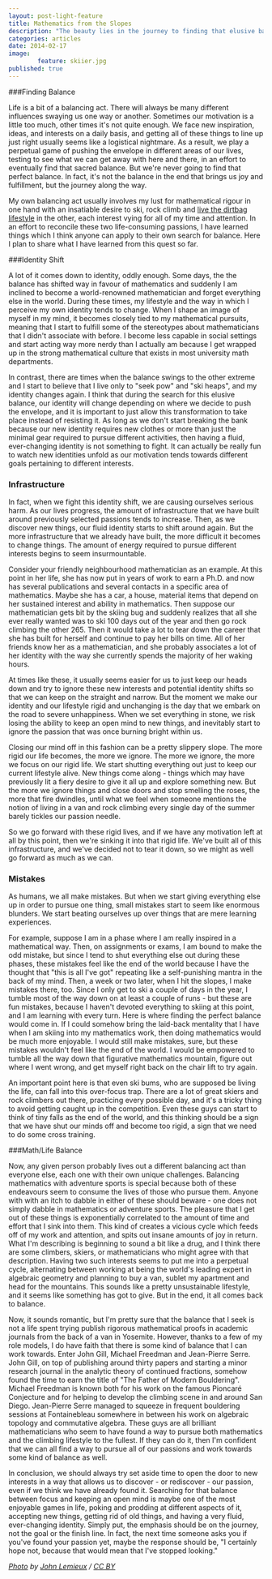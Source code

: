 ```yaml
---
layout: post-light-feature
title: Mathematics from the Slopes
description: "The beauty lies in the journey to finding that elusive balance."
categories: articles
date: 2014-02-17
image: 
        feature: skiier.jpg
published: true
---
```



###Finding Balance

Life is a bit of a balancing act. There will always be many different influences swaying us one way or another. Sometimes our motivation is a little too much, other times it's not quite enough. We face new inspiration, ideas, and interests on a daily basis, and getting all of these things to line up just right usually seems like a logistical nightmare. As a result, we play a perpetual game of pushing the envelope in different areas of our lives, testing to see what we can get away with here and there, in an effort to eventually find that sacred balance. But we're never going to find that perfect balance. In fact, it's not the balance in the end that brings us joy and fulfillment, but the journey along the way.  

My own balancing act usually involves my lust for mathematical rigour in one hand with an insatiable desire to ski, rock climb and [live the dirtbag lifestyle](http://climbinghouse.com/2012/03/dirtbag-explained.html) in the other, each interest vying for all of my time and attention. In an effort to reconcile these two life-consuming passions, I have learned things which I think anyone can apply to their own search for balance. Here I plan to share what I have learned from this quest so far.

###Identity Shift
	
A lot of it comes down to identity, oddly enough. Some days, the the balance has shifted way in favour of mathematics and suddenly I am inclined to become a world-renowned mathematician and forget everything else in the world. During these times, my lifestyle and the way in which I perceive my own identity tends to change. When I shape an image of myself in my mind, it becomes closely tied to my mathematical pursuits, meaning that I start to fulfill some of the stereotypes about mathematicians that I didn't associate with before. I become less capable in social settings and start acting way more nerdy than I actually am because I get wrapped up in the strong mathematical culture that exists in most university math departments. 

In contrast, there are times when the balance swings to the other extreme and I start to believe that I live only to "seek pow" and "ski heaps", and my identity changes again. I think that during the search for this elusive balance, our identity will change depending on where we decide to push the envelope, and it is important to just allow this transformation to take place instead of resisting it. As long as we don't start breaking the bank because our new identity requires new clothes or more than just the minimal gear required to pursue different activities, then having a fluid, ever-changing identity is not something to fight. It can actually be really fun to watch new identities unfold as our motivation tends towards different goals pertaining to different interests. 

### Infrastructure 
	
In fact, when we fight this identity shift, we are causing ourselves serious harm. As our lives progress, the amount of infrastructure that we have built around previously selected passions tends to increase. Then, as we discover new things, our fluid identity starts to shift around again. But the more infrastructure that we already have built, the more difficult it becomes to change things. The amount of energy required to pursue different interests begins to seem insurmountable. 
	
Consider your friendly neighbourhood mathematician as an example. At this point in her life, she has now put in years of work to earn a Ph.D. and now has several publications and several contacts in a specific area of mathematics. Maybe she has a car, a house, material items that depend on her sustained interest and ability in mathematics. Then suppose our mathematician gets bit by the skiing bug and suddenly realizes that all she ever really wanted was to ski 100 days out of the year and then go rock climbing the other 265. Then it would take a lot to tear down the career that she has built for herself and continue to pay her bills on time. All of her friends know her as a mathematician, and she probably associates a lot of her identity with the way she currently spends the majority of her waking hours. 

At times like these, it usually seems easier for us to just keep our heads down and try to ignore these new interests and potential identity shifts so that we can keep on the straight and narrow. But the moment we make our identity and our lifestyle rigid and unchanging is the day that we embark on the road to severe unhappiness. When we set everything in stone, we risk losing the ability to keep an open mind to new things, and inevitably start to ignore the passion that was once burning bright within us.
	
Closing our mind off in this fashion can be a pretty slippery slope. The more rigid our life becomes, the more we ignore. The more we ignore, the more we focus on our rigid life. We start shutting everything out just to keep our current lifestyle alive. New things come along - things which may have previously lit a fiery desire to give it all up and explore something new. But the more we ignore things and close doors and stop smelling the roses, the more that fire dwindles, until what we feel when someone mentions the notion of living in a van and rock climbing every single day of the summer barely tickles our passion needle. 

So we go forward with these rigid lives, and if we have any motivation left at all by this point, then we're sinking it into that rigid life. We've built all of this infrastructure, and we've decided not to tear it down, so we might as well go forward as much as we can. 

### Mistakes

As humans, we all make mistakes. But when we start giving everything else up in order to pursue one thing, small mistakes start to seem like enormous blunders. We start beating ourselves up over things that are mere learning experiences.
	
For example, suppose I am in a phase where I am really inspired in a mathematical way. Then, on assignments or exams, I am bound to make the odd mistake, but since I tend to shut everything else out during these phases, these mistakes feel like the end of the world because I have the thought that "this is all I've got" repeating like a self-punishing mantra in the back of my mind. Then, a week or two later, when I hit the slopes, I make mistakes there, too. Since I only get to ski a couple of days in the year, I tumble most of the way down on at least a couple of runs - but these are fun mistakes, because I haven't devoted everything to skiing at this point, and I am learning with every turn. Here is where finding the perfect balance would come in. If I could somehow bring the laid-back mentality that I have when I am skiing into my mathematics work, then doing mathematics would be much more enjoyable. I would still make mistakes, sure, but these mistakes wouldn't feel like the end of the world. I would be empowered to tumble all the way down that figurative mathematics mountain, figure out where I went wrong, and get myself right back on the chair lift to try again. 
	
An important point here is that even ski bums, who are supposed be living the life, can fall into this over-focus trap. There are a lot of great skiers and rock climbers out there, practicing every possible day, and it's a tricky thing to avoid getting caught up in the competition. Even these guys can start to think of tiny falls as the end of the world, and this thinking should be a sign that we have shut our minds off and become too rigid, a sign that we need to do some cross training. 

###Math/Life Balance
	
Now, any given person probably lives out a different balancing act than everyone else, each one with their own unique challenges. Balancing mathematics with adventure sports is special because both of these endeavours seem to consume the lives of those who pursue them. Anyone with with an itch to dabble in either of these should beware - one does not simply dabble in mathematics or adventure sports. The pleasure that I get out of these things is exponentially correlated to the amount of time and effort that I sink into them. This kind of creates a vicious cycle which feeds off of my work and attention, and spits out insane amounts of joy in return. What I'm describing is beginning to sound a bit like a drug, and I think there are some climbers, skiers, or mathematicians who might agree with that description. Having two such interests seems to put me into a perpetual cycle, alternating between working at being the world's leading expert in algebraic geometry and planning to buy a van, sublet my apartment and head for the mountains. This sounds like a pretty unsustainable lifestyle, and it seems like something has got to give. But in the end, it all comes back to balance. 
	
Now, it sounds romantic, but I'm pretty sure that the balance that I seek is not a life spent trying publish rigorous mathematical proofs in academic journals from the back of a van in Yosemite. However, thanks to a few of my role models, I do have faith that there is some kind of balance that I can work towards. Enter John Gill, Michael Freedman and Jean-Pierre Serre. John Gill, on top of publishing around thirty papers and starting a minor research journal in the analytic theory of continued fractions, somehow found the time to earn the title of "The Father of Modern Bouldering". Michael Freedman is known both for his work on the famous Pioncaré Conjecture and for helping to develop the climbing scene in and around San Diego. Jean-Pierre Serre managed to squeeze in frequent bouldering sessions at Fontainebleau somewhere in between his work on algebraic topology and commutative algebra. These guys are all brilliant mathematicians who seem to have found a way to pursue both mathematics and the climbing lifestyle to the fullest. If they can do it, then I'm confident that we can all find a way to pursue all of our passions and work towards some kind of balance as well.
	
In conclusion, we should always try set aside time to open the door to new interests in a way that allows us to discover - or rediscover - our passion, even if we think we have already found it. Searching for that balance between focus and keeping an open mind is maybe one of the most enjoyable games in life, poking and prodding at different aspects of it, accepting new things, getting rid of old things, and having a very fluid, ever-changing identity. Simply put, the emphasis should be on the journey, not the goal or the finish line. In fact, the next time someone asks you if you've found your passion yet, maybe the response should be, "I certainly hope not, because that would mean that I've stopped looking."


*[Photo](http://www.flickr.com/photos/newdimensionfilms/5370053977/in/photolist-9bwVXx-9bwMMp-9bA12j-9bzYYA-9bA1cY-9bzVfL-9bwMqz-9bA4Ww-9bzZso-9bwVxB-9bzT7L-8wsfi3-bnBX4C-9xdAK2-7xAsdT-7xAr92-7xEhEE-9xzraM-9xgAJS-9xgB3U-9xgBf3-9xgBph-9xdAXZ-7xAqLg-7xAsVr-7xEfVh-7xArF4-7xEfrG-7xEgpu-7xAsre-7TLj79-7TH3GR-7TLmSb-7TLmej-7TLkAC-7TLjNw-9oZH2j-9oWDAV-9oZMCW-9oWD8v-9oWsxP-9oZKQu-9oZRqL-9oWvFp-9oZEKW-9oWGKM-9oZCV7-9oZGsL-9oWLqr-9oZNEw-9oZyym/) by [John Lemieux](http://www.flickr.com/people/newdimensionfilms/) / [CC BY](http://creativecommons.org/licenses/by/2.0/)*


